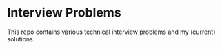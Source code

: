# Interview Problems

This repo contains various technical interview problems and my (current) solutions.
